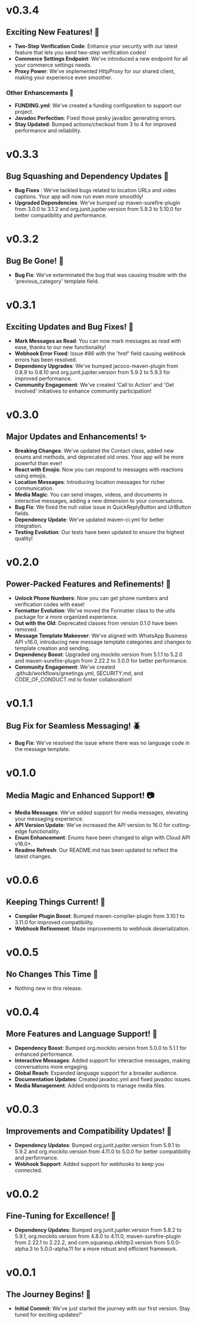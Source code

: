 # v0.3.4
## Exciting New Features! :tada:

- **Two-Step Verification Code**: Enhance your security with our latest feature that lets you send two-step verification codes!
- **Commerce Settings Endpoint**: We've introduced a new endpoint for all your commerce settings needs.
- **Proxy Power**: We've implemented HttpProxy for our shared client, making your experience even smoother.

### Other Enhancements :art:

- **FUNDING.yml**: We've created a funding configuration to support our project.
- **Javadoc Perfection**: Fixed those pesky javadoc generating errors.
- **Stay Updated**: Bumped actions/checkout from 3 to 4 for improved performance and reliability.

# v0.3.3
## Bug Squashing and Dependency Updates :bug:

- **Bug Fixes** : We've tackled bugs related to location URLs and video captions. Your app will now run even more smoothly!
- **Upgraded Dependencies**: We've bumped up maven-surefire-plugin from 3.0.0 to 3.1.2 and org.junit.jupiter.version from 5.9.3 to 5.10.0 for better compatibility and performance.

# v0.3.2
## Bug Be Gone! :bug:

- **Bug Fix**: We've exterminated the bug that was causing trouble with the 'previous_category' template field.

# v0.3.1
## Exciting Updates and Bug Fixes! :rocket:

- **Mark Messages as Read**: You can now mark messages as read with ease, thanks to our new functionality!
- **Webhook Error Fixed**: Issue #86 with the 'href' field causing webhook errors has been resolved.
- **Dependency Upgrades**: We've bumped jacoco-maven-plugin from 0.8.9 to 0.8.10 and org.junit.jupiter.version from 5.9.2 to 5.9.3 for improved performance.
- **Community Engagement**: We've created 'Call to Action' and 'Get Involved' initiatives to enhance community participation!

# v0.3.0
## Major Updates and Enhancements! :sparkles:

- **Breaking Changes**: We've updated the Contact class, added new enums and methods, and deprecated old ones. Your app will be more powerful than ever!
- **React with Emojis**: Now you can respond to messages with reactions using emojis.
- **Location Messages**: Introducing location messages for richer communication.
- **Media Magic**: You can send images, videos, and documents in interactive messages, adding a new dimension to your conversations.
- **Bug Fix**: We fixed the null value issue in QuickReplyButton and UrlButton fields.
- **Dependency Update**: We've updated maven-ci.yml for better integration.
- **Testing Evolution**: Our tests have been updated to ensure the highest quality!

# v0.2.0
## Power-Packed Features and Refinements! :muscle:

- **Unlock Phone Numbers**: Now you can get phone numbers and verification codes with ease!
- **Formatter Evolution**: We've moved the Formatter class to the utils package for a more organized experience.
- **Out with the Old**: Deprecated classes from version 0.1.0 have been removed.
- **Message Template Makeover**: We've aligned with WhatsApp Business API v16.0, introducing new message template categories and changes to template creation and sending.
- **Dependency Boost**: Upgraded org.mockito.version from 5.1.1 to 5.2.0 and maven-surefire-plugin from 2.22.2 to 3.0.0 for better performance.
- **Community Engagement**: We've created .github/workflows/greetings.yml, SECURITY.md, and CODE_OF_CONDUCT.md to foster collaboration!

# v0.1.1
## Bug Fix for Seamless Messaging! :beetle:

- **Bug Fix**: We've resolved the issue where there was no language code in the message template.

# v0.1.0
## Media Magic and Enhanced Support! :camera:

- **Media Messages**: We've added support for media messages, elevating your messaging experience.
- **API Version Update**: We've increased the API version to 16.0 for cutting-edge functionality.
- **Enum Enhancement**: Enums have been changed to align with Cloud API v16.0+.
- **Readme Refresh**: Our README.md has been updated to reflect the latest changes.

# v0.0.6
## Keeping Things Current! :arrows_counterclockwise:

- **Compiler Plugin Boost**: Bumped maven-compiler-plugin from 3.10.1 to 3.11.0 for improved compatibility.
- **Webhook Refinement**: Made improvements to webhook deserialization.

# v0.0.5
## No Changes This Time :shrug:

- Nothing new in this release.

# v0.0.4
## More Features and Language Support! :speech_balloon:

- **Dependency Boost**: Bumped org.mockito.version from 5.0.0 to 5.1.1 for enhanced performance.
- **Interactive Messages**: Added support for interactive messages, making conversations more engaging.
- **Global Reach**: Expanded language support for a broader audience.
- **Documentation Updates**: Created javadoc.yml and fixed javadoc issues.
- **Media Management**: Added endpoints to manage media files.

# v0.0.3
## Improvements and Compatibility Updates! :hammer:

- **Dependency Updates**: Bumped org.junit.jupiter.version from 5.9.1 to 5.9.2 and org.mockito.version from 4.11.0 to 5.0.0 for better compatibility and performance.
- **Webhook Support**: Added support for webhooks to keep you connected.

# v0.0.2
## Fine-Tuning for Excellence! :wrench:

- **Dependency Updates**: Bumped org.junit.jupiter.version from 5.8.2 to 5.9.1, org.mockito.version from 4.8.0 to 4.11.0, maven-surefire-plugin from 2.22.1 to 2.22.2, and com.squareup.okhttp3.version from 5.0.0-alpha.3 to 5.0.0-alpha.11 for a more robust and efficient framework.

# v0.0.1
## The Journey Begins! :rocket:

- **Initial Commit**: We've just started the journey with our first version. Stay tuned for exciting updates!"